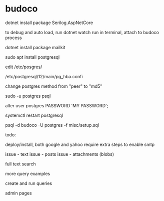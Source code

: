 # budoco
dotnet install package Serilog.AspNetCore

to debug and auto load,
run dotnet watch run in terminal, attach to budoco process

dotnet install package mailkit

sudo apt install postgresql

edit /etc/posgres/

/etc/postgresql/12/main/pg_hba.confi

change postgres method from "peer" to "md5"

sudo -u postgres psql

alter user postgres PASSWORD 'MY PASSWORD';

systemctl restart postgresql

psql -d budoco -U postgres -f misc/setup.sql


todo:

deploy/install, both google and yahoo require extra steps to enable smtp

issue - text
issue - posts
issue - attachments (blobs)

full text search

more query examples

create and run queries

admin pages
